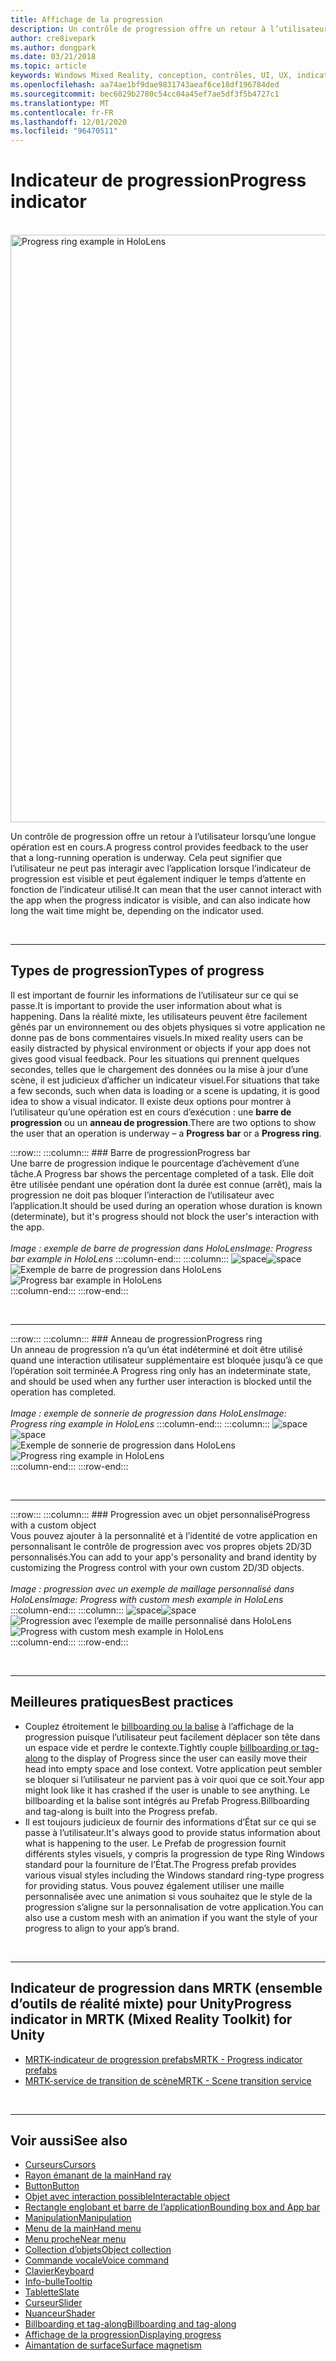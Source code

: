 ```yaml
---
title: Affichage de la progression
description: Un contrôle de progression offre un retour à l’utilisateur lorsqu’une longue opération est en cours.
author: cre8ivepark
ms.author: dongpark
ms.date: 03/21/2018
ms.topic: article
keywords: Windows Mixed Reality, conception, contrôles, UI, UX, indicateur de progression, casque de réalité mixte, casque de réalité mixte, casque de réalité virtuelle, HoloLens, MRTK, kit de temps de réalité mixte
ms.openlocfilehash: aa74ae1bf9dae9831743aeaf6ce18df196784ded
ms.sourcegitcommit: bec6029b2780c54cc04a45ef7ae5df3f5b4727c1
ms.translationtype: MT
ms.contentlocale: fr-FR
ms.lasthandoff: 12/01/2020
ms.locfileid: "96470511"
---
```

# <a name="progress-indicator"></a><span data-ttu-id="1e70f-104">Indicateur de progression</span><span class="sxs-lookup"><span data-stu-id="1e70f-104">Progress indicator</span></span>

<br>

<img src="images/MRTK_ProgressIndicator.gif" alt="Progress ring example in HoloLens" width="940px">

<span data-ttu-id="1e70f-105">Un contrôle de progression offre un retour à l’utilisateur lorsqu’une longue opération est en cours.</span><span class="sxs-lookup"><span data-stu-id="1e70f-105">A progress control provides feedback to the user that a long-running operation is underway.</span></span> <span data-ttu-id="1e70f-106">Cela peut signifier que l’utilisateur ne peut pas interagir avec l’application lorsque l’indicateur de progression est visible et peut également indiquer le temps d’attente en fonction de l’indicateur utilisé.</span><span class="sxs-lookup"><span data-stu-id="1e70f-106">It can mean that the user cannot interact with the app when the progress indicator is visible, and can also indicate how long the wait time might be, depending on the indicator used.</span></span>

<br>

---

## <a name="types-of-progress"></a><span data-ttu-id="1e70f-107">Types de progression</span><span class="sxs-lookup"><span data-stu-id="1e70f-107">Types of progress</span></span>

<span data-ttu-id="1e70f-108">Il est important de fournir les informations de l’utilisateur sur ce qui se passe.</span><span class="sxs-lookup"><span data-stu-id="1e70f-108">It is important to provide the user information about what is happening.</span></span> <span data-ttu-id="1e70f-109">Dans la réalité mixte, les utilisateurs peuvent être facilement gênés par un environnement ou des objets physiques si votre application ne donne pas de bons commentaires visuels.</span><span class="sxs-lookup"><span data-stu-id="1e70f-109">In mixed reality users can be easily distracted by physical environment or objects if your app does not gives good visual feedback.</span></span> <span data-ttu-id="1e70f-110">Pour les situations qui prennent quelques secondes, telles que le chargement des données ou la mise à jour d’une scène, il est judicieux d’afficher un indicateur visuel.</span><span class="sxs-lookup"><span data-stu-id="1e70f-110">For situations that take a few seconds, such when data is loading or a scene is updating, it is good idea to show a visual indicator.</span></span> <span data-ttu-id="1e70f-111">Il existe deux options pour montrer à l’utilisateur qu’une opération est en cours d’exécution : une **barre de progression** ou un **anneau de progression**.</span><span class="sxs-lookup"><span data-stu-id="1e70f-111">There are two options to show the user that an operation is underway – a **Progress bar** or a **Progress ring**.</span></span>

:::row:::
    :::column:::
        ### <a name="progress-barbr"></a><span data-ttu-id="1e70f-112">Barre de progression</span><span class="sxs-lookup"><span data-stu-id="1e70f-112">Progress bar</span></span><br>
        <span data-ttu-id="1e70f-113">Une barre de progression indique le pourcentage d’achèvement d’une tâche.</span><span class="sxs-lookup"><span data-stu-id="1e70f-113">A Progress bar shows the percentage completed of a task.</span></span> <span data-ttu-id="1e70f-114">Elle doit être utilisée pendant une opération dont la durée est connue (arrêt), mais la progression ne doit pas bloquer l’interaction de l’utilisateur avec l’application.</span><span class="sxs-lookup"><span data-stu-id="1e70f-114">It should be used during an operation whose duration is known (determinate), but it's progress should not block the user's interaction with the app.</span></span><br>
        <br>
        <span data-ttu-id="1e70f-115">*Image : exemple de barre de progression dans HoloLens*</span><span class="sxs-lookup"><span data-stu-id="1e70f-115">*Image: Progress bar example in HoloLens*</span></span>
    :::column-end:::
        :::column:::
        <span data-ttu-id="1e70f-116">![space](images/spacer-20x582.png)</span><span class="sxs-lookup"><span data-stu-id="1e70f-116">![space](images/spacer-20x582.png)</span></span><br>
       <span data-ttu-id="1e70f-117">![Exemple de barre de progression dans HoloLens](images/640px-progressbar.jpg)</span><span class="sxs-lookup"><span data-stu-id="1e70f-117">![Progress bar example in HoloLens](images/640px-progressbar.jpg)</span></span><br>
    :::column-end:::
:::row-end:::

<br>

---

:::row:::
    :::column:::
        ### <a name="progress-ringbr"></a><span data-ttu-id="1e70f-118">Anneau de progression</span><span class="sxs-lookup"><span data-stu-id="1e70f-118">Progress ring</span></span><br>
        <span data-ttu-id="1e70f-119">Un anneau de progression n’a qu’un état indéterminé et doit être utilisé quand une interaction utilisateur supplémentaire est bloquée jusqu’à ce que l’opération soit terminée.</span><span class="sxs-lookup"><span data-stu-id="1e70f-119">A Progress ring only has an indeterminate state, and should be used when any further user interaction is blocked until the operation has completed.</span></span><br>
        <br>
        <span data-ttu-id="1e70f-120">*Image : exemple de sonnerie de progression dans HoloLens*</span><span class="sxs-lookup"><span data-stu-id="1e70f-120">*Image: Progress ring example in HoloLens*</span></span>
    :::column-end:::
        :::column:::
        <span data-ttu-id="1e70f-121">![space](images/spacer-20x582.png)</span><span class="sxs-lookup"><span data-stu-id="1e70f-121">![space](images/spacer-20x582.png)</span></span><br>
       <span data-ttu-id="1e70f-122">![Exemple de sonnerie de progression dans HoloLens](images/640px-progressring.jpg)</span><span class="sxs-lookup"><span data-stu-id="1e70f-122">![Progress ring example in HoloLens](images/640px-progressring.jpg)</span></span><br>
    :::column-end:::
:::row-end:::

<br>

---

:::row:::
    :::column:::
        ### <a name="progress-with-a-custom-objectbr"></a><span data-ttu-id="1e70f-123">Progression avec un objet personnalisé</span><span class="sxs-lookup"><span data-stu-id="1e70f-123">Progress with a custom object</span></span><br>
        <span data-ttu-id="1e70f-124">Vous pouvez ajouter à la personnalité et à l’identité de votre application en personnalisant le contrôle de progression avec vos propres objets 2D/3D personnalisés.</span><span class="sxs-lookup"><span data-stu-id="1e70f-124">You can add to your app's personality and brand identity by customizing the Progress control with your own custom 2D/3D objects.</span></span><br>
        <br>
        <span data-ttu-id="1e70f-125">*Image : progression avec un exemple de maillage personnalisé dans HoloLens*</span><span class="sxs-lookup"><span data-stu-id="1e70f-125">*Image: Progress with custom mesh example in HoloLens*</span></span>
    :::column-end:::
        :::column:::
        <span data-ttu-id="1e70f-126">![space](images/spacer-20x582.png)</span><span class="sxs-lookup"><span data-stu-id="1e70f-126">![space](images/spacer-20x582.png)</span></span><br>
       <span data-ttu-id="1e70f-127">![Progression avec l’exemple de maille personnalisé dans HoloLens](images/640px-progresscustom.jpg)</span><span class="sxs-lookup"><span data-stu-id="1e70f-127">![Progress with custom mesh example in HoloLens](images/640px-progresscustom.jpg)</span></span><br>
    :::column-end:::
:::row-end:::

<br>

---

## <a name="best-practices"></a><span data-ttu-id="1e70f-128">Meilleures pratiques</span><span class="sxs-lookup"><span data-stu-id="1e70f-128">Best practices</span></span>
* <span data-ttu-id="1e70f-129">Couplez étroitement le [billboarding ou la balise](billboarding-and-tag-along.md) à l’affichage de la progression puisque l’utilisateur peut facilement déplacer son tête dans un espace vide et perdre le contexte.</span><span class="sxs-lookup"><span data-stu-id="1e70f-129">Tightly couple [billboarding or tag-along](billboarding-and-tag-along.md) to the display of Progress since the user can easily move their head into empty space and lose context.</span></span> <span data-ttu-id="1e70f-130">Votre application peut sembler se bloquer si l’utilisateur ne parvient pas à voir quoi que ce soit.</span><span class="sxs-lookup"><span data-stu-id="1e70f-130">Your app might look like it has crashed if the user is unable to see anything.</span></span> <span data-ttu-id="1e70f-131">Le billboarding et la balise sont intégrés au Prefab Progress.</span><span class="sxs-lookup"><span data-stu-id="1e70f-131">Billboarding and tag-along is built into the Progress prefab.</span></span>
* <span data-ttu-id="1e70f-132">Il est toujours judicieux de fournir des informations d’État sur ce qui se passe à l’utilisateur.</span><span class="sxs-lookup"><span data-stu-id="1e70f-132">It's always good to provide status information about what is happening to the user.</span></span> <span data-ttu-id="1e70f-133">Le Prefab de progression fournit différents styles visuels, y compris la progression de type Ring Windows standard pour la fourniture de l’État.</span><span class="sxs-lookup"><span data-stu-id="1e70f-133">The Progress prefab provides various visual styles including the Windows standard ring-type progress for providing status.</span></span> <span data-ttu-id="1e70f-134">Vous pouvez également utiliser une maille personnalisée avec une animation si vous souhaitez que le style de la progression s’aligne sur la personnalisation de votre application.</span><span class="sxs-lookup"><span data-stu-id="1e70f-134">You can also use a custom mesh with an animation if you want the style of your progress to align to your app’s brand.</span></span>

<br>

---

## <a name="progress-indicator-in-mrtk-mixed-reality-toolkit-for-unity"></a><span data-ttu-id="1e70f-135">Indicateur de progression dans MRTK (ensemble d’outils de réalité mixte) pour Unity</span><span class="sxs-lookup"><span data-stu-id="1e70f-135">Progress indicator in MRTK (Mixed Reality Toolkit) for Unity</span></span>

* [<span data-ttu-id="1e70f-136">MRTK-indicateur de progression prefabs</span><span class="sxs-lookup"><span data-stu-id="1e70f-136">MRTK - Progress indicator prefabs</span></span>](https://github.com/microsoft/MixedRealityToolkit-Unity/tree/mrtk_release/Assets/MRTK/SDK/Features/UX/Prefabs/ProgressIndicators)
* [<span data-ttu-id="1e70f-137">MRTK-service de transition de scène</span><span class="sxs-lookup"><span data-stu-id="1e70f-137">MRTK - Scene transition service</span></span>](https://microsoft.github.io/MixedRealityToolkit-Unity/Documentation/Extensions/SceneTransitionService/SceneTransitionServiceOverview.html)


<br>

---

## <a name="see-also"></a><span data-ttu-id="1e70f-138">Voir aussi</span><span class="sxs-lookup"><span data-stu-id="1e70f-138">See also</span></span>

* [<span data-ttu-id="1e70f-139">Curseurs</span><span class="sxs-lookup"><span data-stu-id="1e70f-139">Cursors</span></span>](cursors.md)
* [<span data-ttu-id="1e70f-140">Rayon émanant de la main</span><span class="sxs-lookup"><span data-stu-id="1e70f-140">Hand ray</span></span>](point-and-commit.md)
* [<span data-ttu-id="1e70f-141">Button</span><span class="sxs-lookup"><span data-stu-id="1e70f-141">Button</span></span>](button.md)
* [<span data-ttu-id="1e70f-142">Objet avec interaction possible</span><span class="sxs-lookup"><span data-stu-id="1e70f-142">Interactable object</span></span>](interactable-object.md)
* [<span data-ttu-id="1e70f-143">Rectangle englobant et barre de l’application</span><span class="sxs-lookup"><span data-stu-id="1e70f-143">Bounding box and App bar</span></span>](app-bar-and-bounding-box.md)
* [<span data-ttu-id="1e70f-144">Manipulation</span><span class="sxs-lookup"><span data-stu-id="1e70f-144">Manipulation</span></span>](direct-manipulation.md)
* [<span data-ttu-id="1e70f-145">Menu de la main</span><span class="sxs-lookup"><span data-stu-id="1e70f-145">Hand menu</span></span>](hand-menu.md)
* [<span data-ttu-id="1e70f-146">Menu proche</span><span class="sxs-lookup"><span data-stu-id="1e70f-146">Near menu</span></span>](near-menu.md)
* [<span data-ttu-id="1e70f-147">Collection d’objets</span><span class="sxs-lookup"><span data-stu-id="1e70f-147">Object collection</span></span>](object-collection.md)
* [<span data-ttu-id="1e70f-148">Commande vocale</span><span class="sxs-lookup"><span data-stu-id="1e70f-148">Voice command</span></span>](voice-input.md)
* [<span data-ttu-id="1e70f-149">Clavier</span><span class="sxs-lookup"><span data-stu-id="1e70f-149">Keyboard</span></span>](keyboard.md)
* [<span data-ttu-id="1e70f-150">Info-bulle</span><span class="sxs-lookup"><span data-stu-id="1e70f-150">Tooltip</span></span>](tooltip.md)
* [<span data-ttu-id="1e70f-151">Tablette</span><span class="sxs-lookup"><span data-stu-id="1e70f-151">Slate</span></span>](slate.md)
* [<span data-ttu-id="1e70f-152">Curseur</span><span class="sxs-lookup"><span data-stu-id="1e70f-152">Slider</span></span>](slider.md)
* [<span data-ttu-id="1e70f-153">Nuanceur</span><span class="sxs-lookup"><span data-stu-id="1e70f-153">Shader</span></span>](shader.md)
* [<span data-ttu-id="1e70f-154">Billboarding et tag-along</span><span class="sxs-lookup"><span data-stu-id="1e70f-154">Billboarding and tag-along</span></span>](billboarding-and-tag-along.md)
* [<span data-ttu-id="1e70f-155">Affichage de la progression</span><span class="sxs-lookup"><span data-stu-id="1e70f-155">Displaying progress</span></span>](progress.md)
* [<span data-ttu-id="1e70f-156">Aimantation de surface</span><span class="sxs-lookup"><span data-stu-id="1e70f-156">Surface magnetism</span></span>](surface-magnetism.md)
